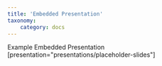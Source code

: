 ```yaml
---
title: 'Embedded Presentation'
taxonomy:
    category: docs
---
```


Example Embedded Presentation  
[presentation="presentations/placeholder-slides"]
